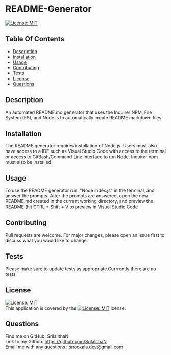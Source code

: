 # README-Generator

  [![License: MIT](https://img.shields.io/badge/License-MIT-yellow.svg)](https://opensource.org/licenses/MIT)
  

## Table Of Contents
- [Description](#description)
- [Installation](#installation)
- [Usage](#usage)
- [Contributing](#contributing)
- [Tests](#tests)
- [License](#license)
- [Questions](#questions)

## Description
An automated README.md generator that uses the Inquirer NPM, File System (FS), and Node.js to automatically create README markdown files.

## Installation
The README generator requires installation of Node.js. Users must also have access to a IDE such as Visual Studio Code with access to the terminal or access to GitBash/Command Line Interface to run Node. Inquirer npm must also be installed.

## Usage
To use the README generator run: "Node index.js" in the terminal, and answer the prompts. After the prompts are answered, open the new README.md created in the current working directory, and preview the README (hit CTRL + Shift + V to preview in Visual Studio Code

## Contributing
Pull requests are welcome. For major changes, please open an issue first to discuss what you would like to change.

## Tests
Please make sure to update tests as appropriate.Currrently there are no tests.

## License
![License: MIT](https://img.shields.io/badge/License-MIT-yellow.svg) </br>
This application is covered by the  [![License: MIT](https://img.shields.io/badge/License-MIT-yellow.svg)](https://opensource.org/licenses/MIT)license. 

## Questions 
Find me on GitHub: SrilalithaN </br>
Link to my Github: https://github.com/SrilalithaN </br>
Email me with any questions : snookala.dev@gmail.com

